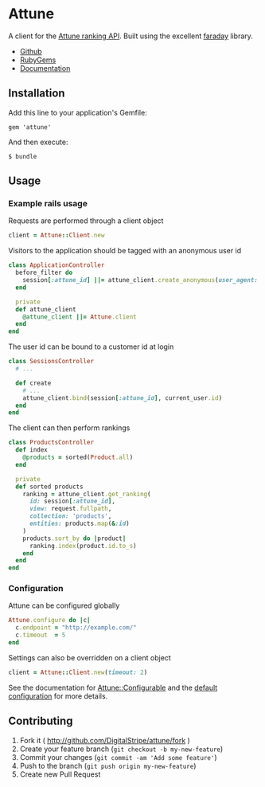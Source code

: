 # Attune

A client for the [Attune ranking API](http://attune.co/). Built using the excellent [faraday](https://github.com/lostisland/faraday) library.

* [Github](https://github.com/DigitalStripe/attune-ruby)
* [RubyGems](https://rubygems.org/gems/attune)
* [Documentation](http://rdoc.info/github/DigitalStripe/attune-ruby)

## Installation

Add this line to your application's Gemfile:

    gem 'attune'

And then execute:

    $ bundle

## Usage

### Example rails usage

Requests are performed through a client object

``` ruby
client = Attune::Client.new
```

Visitors to the application should be tagged with an anonymous user id

``` ruby
class ApplicationController
  before_filter do
    session[:attune_id] ||= attune_client.create_anonymous(user_agent: request.env["HTTP_USER_AGENT"])
  end

  private
  def attune_client
    @attune_client ||= Attune.client
  end
end
```

The user id can be bound to a customer id at login

``` ruby
class SessionsController
  # ...

  def create
    # ...
    attune_client.bind(session[:attune_id], current_user.id)
  end
end
```

The client can then perform rankings

``` ruby
class ProductsController
  def index
    @products = sorted(Product.all)
  end

  private
  def sorted products
    ranking = attune_client.get_ranking(
      id: session[:attune_id],
      view: request.fullpath,
      collection: 'products',
      entities: products.map(&:id)
    )
    products.sort_by do |product|
      ranking.index(product.id.to_s)
    end
  end
end
```


### Configuration

Attune can be configured globally

``` ruby
Attune.configure do |c|
  c.endpoint = "http://example.com/"
  c.timeout  = 5
end
```

Settings can also be overridden on a client object

``` ruby
client = Attune::Client.new(timeout: 2)
```

See the documentation for
[Attune::Configurable](http://rdoc.info/github/DigitalStripe/attune-ruby/master/Attune/Configurable)
and the
[default configuration](http://rdoc.info/github/DigitalStripe/attune-ruby/master/Attune/Default)
for more details.

## Contributing

1. Fork it ( http://github.com/DigitalStripe/attune/fork )
2. Create your feature branch (`git checkout -b my-new-feature`)
3. Commit your changes (`git commit -am 'Add some feature'`)
4. Push to the branch (`git push origin my-new-feature`)
5. Create new Pull Request

